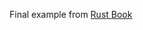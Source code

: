 Final example from [Rust Book](https://doc.rust-lang.org/book/ch20-00-final-project-a-web-server.html#final-project-building-a-multithreaded-web-server)